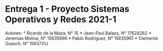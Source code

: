 Entrega 1 - Proyecto Sistemas Operativos y Redes 2021-1
=======================================================

Autores:
    * Ricardo de la Maza, N° 15
    * Jean-Paul Balazs, N° 17624282
    * Jeremias Molina, N° 15635996
    * Pablo Rodríguez, N° 15635961
    * Clemente Guasch, N° 1563731J

